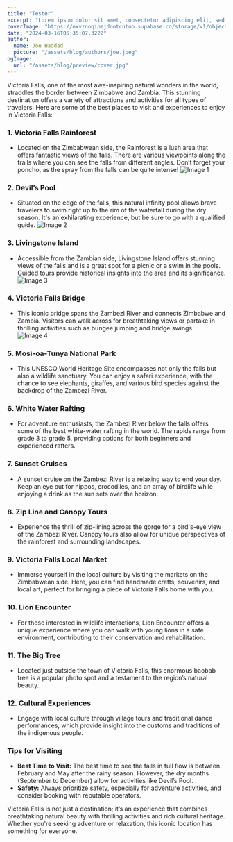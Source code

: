 ```yaml
---
title: "Tester"
excerpt: "Lorem ipsum dolor sit amet, consectetur adipiscing elit, sed do eiusmod tempor incididunt ut labore et dolore magna aliqua. Praesent elementum facilisis leo vel fringilla est ullamcorper eget. At imperdiet dui accumsan sit amet nulla facilities morbi tempus."
coverImage: "https://nxvznoqipejdootcntuo.supabase.co/storage/v1/object/public/travel-blog-images/image_22_0.png"
date: "2024-03-16T05:35:07.322Z"
author:
  name: Joe Haddad
  picture: "/assets/blog/authors/joe.jpeg"
ogImage:
  url: "/assets/blog/preview/cover.jpg"
---
```


Victoria Falls, one of the most awe-inspiring natural wonders in the world, straddles the border between Zimbabwe and Zambia. This stunning destination offers a variety of attractions and activities for all types of travelers. Here are some of the best places to visit and experiences to enjoy in Victoria Falls:

### 1. **Victoria Falls Rainforest**
   - Located on the Zimbabwean side, the Rainforest is a lush area that offers fantastic views of the falls. There are various viewpoints along the trails where you can see the falls from different angles. Don’t forget your poncho, as the spray from the falls can be quite intense! ![Image 1](https://nxvznoqipejdootcntuo.supabase.co/storage/v1/object/public/travel-blog-images/image_22_0.png)

### 2. **Devil’s Pool**
   - Situated on the edge of the falls, this natural infinity pool allows brave travelers to swim right up to the rim of the waterfall during the dry season. It's an exhilarating experience, but be sure to go with a qualified guide. ![Image 2](https://nxvznoqipejdootcntuo.supabase.co/storage/v1/object/public/travel-blog-images/image_22_1.png)

### 3. **Livingstone Island**
   - Accessible from the Zambian side, Livingstone Island offers stunning views of the falls and is a great spot for a picnic or a swim in the pools. Guided tours provide historical insights into the area and its significance. ![Image 3](https://nxvznoqipejdootcntuo.supabase.co/storage/v1/object/public/travel-blog-images/image_22_2.png)

### 4. **Victoria Falls Bridge**
   - This iconic bridge spans the Zambezi River and connects Zimbabwe and Zambia. Visitors can walk across for breathtaking views or partake in thrilling activities such as bungee jumping and bridge swings. ![Image 4](https://nxvznoqipejdootcntuo.supabase.co/storage/v1/object/public/travel-blog-images/image_22_3.png)

### 5. **Mosi-oa-Tunya National Park**
   - This UNESCO World Heritage Site encompasses not only the falls but also a wildlife sanctuary. You can enjoy a safari experience, with the chance to see elephants, giraffes, and various bird species against the backdrop of the Zambezi River.

### 6. **White Water Rafting**
   - For adventure enthusiasts, the Zambezi River below the falls offers some of the best white-water rafting in the world. The rapids range from grade 3 to grade 5, providing options for both beginners and experienced rafters.

### 7. **Sunset Cruises**
   - A sunset cruise on the Zambezi River is a relaxing way to end your day. Keep an eye out for hippos, crocodiles, and an array of birdlife while enjoying a drink as the sun sets over the horizon.

### 8. **Zip Line and Canopy Tours**
   - Experience the thrill of zip-lining across the gorge for a bird's-eye view of the Zambezi River. Canopy tours also allow for unique perspectives of the rainforest and surrounding landscapes.

### 9. **Victoria Falls Local Market**
   - Immerse yourself in the local culture by visiting the markets on the Zimbabwean side. Here, you can find handmade crafts, souvenirs, and local art, perfect for bringing a piece of Victoria Falls home with you.

### 10. **Lion Encounter**
   - For those interested in wildlife interactions, Lion Encounter offers a unique experience where you can walk with young lions in a safe environment, contributing to their conservation and rehabilitation.

### 11. **The Big Tree**
   - Located just outside the town of Victoria Falls, this enormous baobab tree is a popular photo spot and a testament to the region’s natural beauty.

### 12. **Cultural Experiences**
   - Engage with local culture through village tours and traditional dance performances, which provide insight into the customs and traditions of the indigenous people.

### Tips for Visiting
- **Best Time to Visit:** The best time to see the falls in full flow is between February and May after the rainy season. However, the dry months (September to December) allow for activities like Devil’s Pool.
- **Safety:** Always prioritize safety, especially for adventure activities, and consider booking with reputable operators.

Victoria Falls is not just a destination; it’s an experience that combines breathtaking natural beauty with thrilling activities and rich cultural heritage. Whether you're seeking adventure or relaxation, this iconic location has something for everyone.